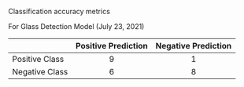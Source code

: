 Classification accuracy metrics

For Glass Detection Model (July 23, 2021)

|  | Positive Prediction | Negative Prediction |
| ------------- | :---------: | :---------: |
| Positive Class | 9 | 1 |
| Negative Class | 6 | 8 |
